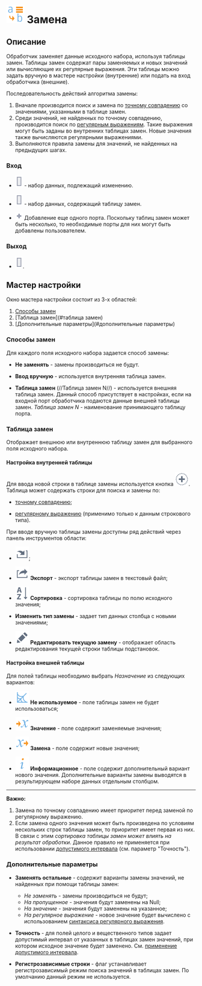 # ![](../../media/app/icons/vendors/replacecolumns.svg) Замена

## Описание

Обработчик заменяет данные исходного набора, используя таблицы замен. Таблицы замен содержат пары заменяемых и новых значений или вычисляющие их регулярные выражения. Эти таблицы можно задать вручную в мастере настройки (внутренние) или подать на вход обработчика (внешние).

Последовательность действий алгоритма замены:

 1. Вначале производится поиск и замена по [точному совпадению](../../processors/transformation/substitution/exact_match.md) со значениями, указанными в таблице замен.
 2. Среди значений, не найденных по точному совпадению, производится поиск по [регулярным выражениям](../../processors/transformation/substitution/regexp_match.md). Такие выражения могут быть заданы во внутренних таблицах замен. Новые значения также вычисляются регулярными выражениями.
 3. Выполняются правила замены для значений, не найденных на предыдущих шагах.

### Вход

* ![](../../media/app/icons/ports/output_table_inactive.svg) - набор данных, подлежащий изменению.

* ![](../../media/app/icons/ports/output_table_inactive.svg) - набор данных, содержащий таблицу замен.

* ![](../../media/app/icons/toolbar_18/add_inactive.svg) Добавление еще одного порта. Поскольку таблиц замен может быть несколько, то необходимые порты для них могут быть добавлены пользователем.

### Выход

* ![](../../media/app/icons/ports/output_table_inactive.svg).

## Мастер настройки

Окно мастера настройки состоит из 3-х областей:

 1. [Способы замен](#способы_замен)
 2. [Таблица замен](#таблица замен)
 3. [Дополнительные параметры](#дополнительные параметры)

### Способы замен

Для каждого поля исходного набора задается способ замены:

* **Не заменять** - замены производиться не будут.

* **Ввод вручную** - используется внутренняя таблица замен.

* **Таблица замен** (//Таблица замен N//) - используется внешняя таблица замен. Данный способ присутствует в настройках, если на входной порт обработчика подаются данные внешней таблицы замен. *Таблица замен N* - наименование принимающего таблицу порта.

### Таблица замен

Отображает внешнюю или внутреннюю таблицу замен для выбранного поля исходного набора.

#### Настройка внутренней таблицы

Для ввода новой строки в таблице замены используется кнопка ![](../../media/app/icons/toolbar_18/toolbar_18_27.svg). Таблица может содержать строки для поиска и замены по:

* [точному совпадению](../../processors/transformation/substitution/exact_match.md);

* [регулярному выражению](../../processors/transformation/substitution/regexp_match.md) (применимо только к данным строкового типа).

При вводе вручную таблицы замены доступны ряд действий через панель инструментов области:

* ![](../../media/app/icons/toolbar_18/toolbar_18_137.svg);

* ![](../../media/app/icons/toolbar_18/toolbar_18_41.svg) **Экспорт** - экспорт таблицы замен в текстовый файл;

* ![](../../media/app/icons/toolbar_18/toolbar_18_116.svg) **Сортировка** - сортировка таблицы по полю исходного значения;

* **Изменить тип замены** - задает тип данных столбца с новыми значениями;

* ![](../../media/app/icons/toolbar_18/toolbar_18_28.svg) **Редактировать текущую замену** - отображает область редактирования текущей строки таблицы подстановок.

#### Настройка внешней таблицы

Для полей таблицы необходимо выбрать *Назначение* из следующих вариантов:

* ![](../../media/app/processors/substitution-04.svg) **Не используемое** - поле таблицы замен не будет использоваться;

* ![](../../media/app/processors/substitution-09.svg) **Значение** - поле содержит заменяемые значения;

* ![](../../media/app/processors/substitution-08.svg) **Замена** - поле содержит новые значения;

* ![](../../media/app/processors/substitution-03.svg) **Информационное** - поле содержит дополнительный вариант нового значения. Дополнительные варианты замены выводятся в результирующем наборе данных отдельным столбцом.

--------

**Важно:**

1. Замена по точному совпадению имеет приоритет перед заменой по регулярному выражению.
2. Если замена одного значения может быть произведена по условиям нескольких строк таблицы замен, то приоритет имеет первая из них. В связи с этим *сортировка таблицы замен может влиять на результат обработки*. Данное правило не применяется при использовании [допустимого интервала](./substitution/exact_match.md#primenenie-dopustimogo-intervala) (см. параметр "Точность").

### Дополнительные параметры

* **Заменять остальные** - содержит варианты замены значений, не найденных при помощи таблицы замен:
  * *Не заменять* - замены производиться не будут;
  * *На пропущенное* - значения будут заменены на Null;
  * *На значение* - значения будут заменены на указанное;
  * *На регулярное выражение* - новое значение будет вычислено с использованием [синтаксиса регулярного выражения](./substitution/syntax_regexp.md).

* **Точность** - для полей целого и вещественного типов задает допустимый интервал от указанных в таблицах замен значений, при котором исходное значение будет заменено. См. [применение допустимого интервала](./substitution/exact_match.md#primenenie-dopustimogo-intervala).

* **Регистрозависимые строки** - флаг устанавливает регистрозависимый режим поиска значений в таблицах замен. По умолчанию данный режим не используется.
